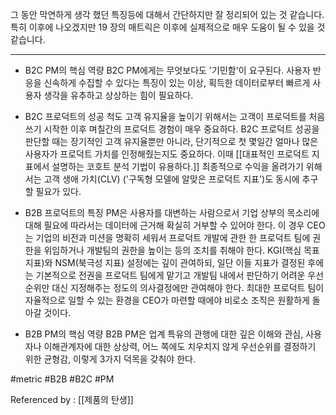 
그 동안 막연하게 생각 했던 특징등에 대해서 간단하지만 잘 정리되어 있는 것 같습니다. 특히 이후에 나오겠지만 19 장의 매트릭은 이후에 실제적으로 매우 도움이 될 수 있을 것 같습니다. 

---------------

- B2C PM의 핵심 역량
B2C PM에게는 무엇보다도 '기민함'이 요구된다. 사용자 반응을 신속하게 수집할 수 있다는 특징이 있는 이상, 획득한 데이터로부터 빠르게 사용자 생각을 유추하고 상상하는 힘이 필요하다.

- B2C 프로덕트의 성공 척도
고객 유지율을 높이기 위해서는 고객이 프로덕트를 처음 쓰기 시작한 이후 며칠간의 프로덕트 경험이 매우 중요하다. B2C 프로덕트 성공을 판단할 때는 장기적인 고객 유지율뿐만 아니라, 단기적으로 첫 몇일간 얼마나 많은 사용자가 프로덕트 가치를 인정해줬는지도 중요하다. 이때 [[대표적인 프로덕트 지표에서 설명하는 코호트 분석 기법이 유용하다.]] 최종적으로 수익을 올려가기 위해서는 고객 생애 가치(CLV) ('구독형 모델에 알맞은 프로덕트 지표')도 동시에 추구할 필요가 있다.

- B2B 프로덕트의 특징
PM은 사용자를 대변하는 사람으로서 기업 상부의 목소리에 대해  필요에 따라서는 데이터에 근거해 확실히 거부할 수 있어야 한다. 
이 경우 CEO는 기업의 비전과 미션을 명확히 세워서 프로덕트 개발에 관한 한 프로덕트 팀에 권한을 위임하거나 개발팀의 권한을 높이는 등의 조치를 취해야 한다. KGI(핵심 목표 지표)와 NSM(북극성 지표) 설정에는 깊이 관여하되, 일단 이들 지표가 결정된 후에는 기본적으로 전권을 프로덕트 팀에게 맡기고 개발팀 내에서 판단하기 어려운 우선 순위만 대신 지정해주는 정도의 의사결정에만 관여해야 한다. 최대한 프로덕트 팀이 자율적으로 일할 수 있는 환경을 CEO가 마련할 때에야 비로소 조직은 원활하게 돌아갈 것이다.

- B2B PM의 핵심 역량
B2B PM은 업계 특유의 관행에 대한 깊은 이해와 관심, 사용자나 이해관계자에 대한 상상력, 어느 쪽에도 치우치지 않게 우선순위를 결정하기 위한 균형감, 이렇게 3가지 덕목을 갖춰야 한다.

#metric #B2B #B2C #PM

Referenced by : [[제품의 탄생]]

